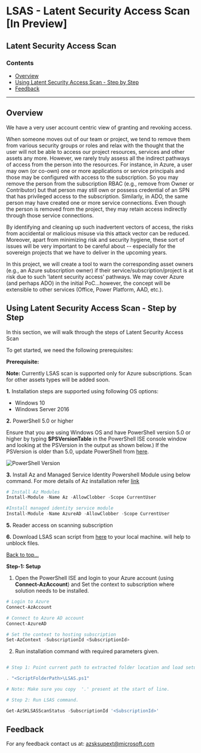 # LSAS - Latent Security Access Scan [In Preview]

## Latent Security Access Scan
### Contents
- [Overview](Readme.md#overview)
- [Using Latent Security Access Scan - Step by Step](Readme.md#setting-up-tenant-security-solution---step-by-step)
- [Feedback](Readme.md#feedback)

-----------------------------------------------------------------
## Overview 
We have a very user account centric view of granting and revoking access.

When someone moves out of our team or project, we tend to remove them from various security groups or roles and relax with the thought that the user will not be able to access our project resources, services and other assets any more. However, we rarely truly assess all the indirect pathways of access from the person into the resources. For instance, in Azure, a user may own (or co-own) one or more applications or service principals and those may be configured with access to the subscription. So you may remove the person from the subscription RBAC (e.g., remove from Owner or Contributor) but that person may still own or possess credential of an SPN that has privileged access to the subscription. Similarly, in ADO, the same person may have created one or more service connections. Even though the person is removed from the project, they may retain access indirectly through those service connections.

By identifying and cleaning up such inadvertent vectors of access, the risks from accidental or malicious misuse via this attack vector can be reduced. Moreover, apart from minimizing risk and security hygiene, these sort of issues will be very important to be careful about -- especially for the sovereign projects that we have to deliver in the upcoming years.

In this project, we will create a tool to warn the corresponding asset owners (e.g., an Azure subscription owner) if their service/subscription/project is at risk due to such 'latent security access' pathways. We may cover Azure (and perhaps ADO) in the initial PoC...however, the concept will be extensible to other services (Office, Power Platform, AAD, etc.).



## Using Latent Security Access Scan - Step by Step
In this section, we will walk through the steps of Latent Security Access Scan

To get started, we need the following prerequisites:


**Prerequisite:**

**Note:** Currently LSAS scan is supported only for Azure subscriptions. Scan for other assets types will be added soon.

**1.** Installation steps are supported using following OS options: 	

- Windows 10
- Windows Server 2016

**2.** PowerShell 5.0 or higher

 Ensure that you are using Windows OS and have PowerShell version 5.0 or higher by typing **$PSVersionTable** in the PowerShell ISE console window and looking at the PSVersion in the output as shown below.) 
 If the PSVersion is older than 5.0, update PowerShell from [here](https://www.microsoft.com/en-us/download/details.aspx?id=54616).  

   ![PowerShell Version](../Images/00_PS_Version.PNG)   

**3.** Install Az and Managed Service Identity Powershell Module using below command. For more details of Az installation refer [link](https://docs.microsoft.com/en-us/powershell/azure/install-az-ps)

``` Powershell
# Install Az Modules
Install-Module -Name Az -AllowClobber -Scope CurrentUser

#Install managed identity service module
Install-Module -Name AzureAD -AllowClobber -Scope CurrentUser
```

**5.** Reader access on scanning subscription

**6.** Download LSAS scan script from [here](./LSAS.ps1) to your local machine.  will help to unblock files. 

[Back to top…](Readme.md#contents)

**Step-1: Setup** 

1. Open the PowerShell ISE and login to your Azure account (using **Connect-AzAccount**) and Set the context to subscription where solution needs to be installed.

``` PowerShell
# Login to Azure 
Connect-AzAccount 

# Connect to Azure AD account
Connect-AzureAD

# Set the context to hosting subscription
Set-AzContext -SubscriptionId <SubscriptionId>
```

2. Run installation command with required parameters given. 

``` PowerShell

# Step 1: Point current path to extracted folder location and load setup script from deploy folder 

. "<ScriptFolderPath>\LSAS.ps1"

# Note: Make sure you copy  '.' present at the start of line.

# Step 2: Run LSAS command. 

Get-AzSKLSASScanStatus -SubscriptionId '<SubscriptionId>'

```


## Feedback

For any feedback contact us at: azsksupext@microsoft.com 
